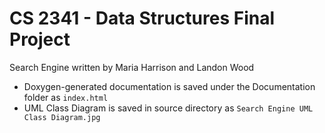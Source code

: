 # CS 2341 - Data Structures Final Project
Search Engine written by Maria Harrison and Landon Wood

- Doxygen-generated documentation is saved under the Documentation folder as `index.html` 
- UML Class Diagram is saved in source directory as `Search Engine UML Class Diagram.jpg`
